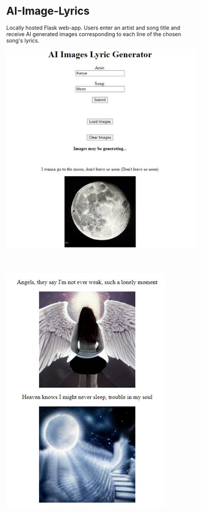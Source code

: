 # AI-Image-Lyrics
Locally hosted Flask web-app. Users enter an artist and song title and receive AI generated images corresponding to each line of the chosen song's lyrics.

<p align="center">
   <img align="center" src="readme_images/titlepage.JPG"></img><br/><br/><br/><br/>

   <img src="readme_images/moreimages.JPG"></img>
</p>

